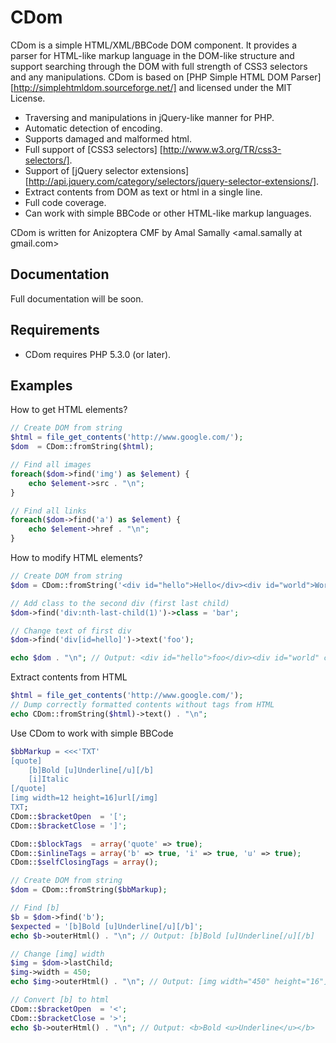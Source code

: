 CDom
====

CDom is a simple HTML/XML/BBCode DOM component.
It provides a parser for HTML-like markup language in the DOM-like structure and support searching through the DOM with full strength of CSS3 selectors and any manipulations.
CDom is based on [PHP Simple HTML DOM Parser] [http://simplehtmldom.sourceforge.net/] and licensed under the MIT License.

* Traversing and manipulations in jQuery-like manner for PHP.
* Automatic detection of encoding.
* Supports damaged and malformed html.
* Full support of [CSS3 selectors] [http://www.w3.org/TR/css3-selectors/].
* Support of [jQuery selector extensions] [http://api.jquery.com/category/selectors/jquery-selector-extensions/].
* Extract contents from DOM as text or html in a single line.
* Full code coverage.
* Can work with simple BBCode or other HTML-like markup languages.

CDom is written for Anizoptera CMF by Amal Samally <amal.samally at gmail.com>


Documentation
-------------

Full documentation will be soon.


Requirements
------------

* CDom requires PHP 5.3.0 (or later).


Examples
--------

How to get HTML elements?

```php
// Create DOM from string
$html = file_get_contents('http://www.google.com/');
$dom  = CDom::fromString($html);

// Find all images
foreach($dom->find('img') as $element) {
	echo $element->src . "\n";
}

// Find all links
foreach($dom->find('a') as $element) {
	echo $element->href . "\n";
}
```


How to modify HTML elements?

```php
// Create DOM from string
$dom = CDom::fromString('<div id="hello">Hello</div><div id="world">World</div>');

// Add class to the second div (first last child)
$dom->find('div:nth-last-child(1)')->class = 'bar';

// Change text of first div
$dom->find('div[id=hello]')->text('foo');

echo $dom . "\n"; // Output: <div id="hello">foo</div><div id="world" class="bar">World</div>
```


Extract contents from HTML

```php
$html = file_get_contents('http://www.google.com/');
// Dump correctly formatted contents without tags from HTML
echo CDom::fromString($html)->text() . "\n";
```


Use CDom to work with simple BBCode

```php
$bbMarkup = <<<'TXT'
[quote]
	[b]Bold [u]Underline[/u][/b]
	[i]Italic
[/quote]
[img width=12 height=16]url[/img]
TXT;
CDom::$bracketOpen  = '[';
CDom::$bracketClose = ']';

CDom::$blockTags  = array('quote' => true);
CDom::$inlineTags = array('b' => true, 'i' => true, 'u' => true);
CDom::$selfClosingTags = array();

// Create DOM from string
$dom = CDom::fromString($bbMarkup);

// Find [b]
$b = $dom->find('b');
$expected = '[b]Bold [u]Underline[/u][/b]';
echo $b->outerHtml() . "\n"; // Output: [b]Bold [u]Underline[/u][/b]

// Change [img] width
$img = $dom->lastChild;
$img->width = 450;
echo $img->outerHtml() . "\n"; // Output: [img width="450" height="16"]url[/img]

// Convert [b] to html
CDom::$bracketOpen  = '<';
CDom::$bracketClose = '>';
echo $b->outerHtml() . "\n"; // Output: <b>Bold <u>Underline</u></b>
```
